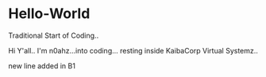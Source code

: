Hello-World
===========

Traditional Start of Coding..

Hi Y'all..
I'm n0ahz...into coding...
resting inside KaibaCorp Virtual Systemz..

new line added in B1
